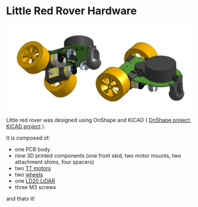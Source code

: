 # Little Red Rover Hardware

<p align="center">
  <img alt="Splash image of LRR CAD" width="750" height="auto" src="./assets/lrr_hardware_splash.png">
</p>

Little red rover was designed using OnShape and KiCAD (
[OnShape project](https://cad.onshape.com/documents/3c9bcb798eb55dc89c3300c0/w/50990f614f9cfbc3dc016690/e/81981a5257c68cf876fffafa?renderMode=0&uiState=662964f9611b155af71d904d), [KiCAD project](https://github.com/usedhondacivic/little_red_rover/tree/main/HARDWARE/little_red_rover)
).

It is composed of:

* one PCB body
* nine 3D printed components (one front skid, two motor mounts, two attachment shims, four spacers)
* two [TT motors](https://category.yahboom.net/products/encoder-tt-motor)
* two [wheels](https://www.adafruit.com/product/3766?gad_source=1&gclid=CjwKCAjw26KxBhBDEiwAu6KXt0UVN-z849ObhwJ45LRUqls9ojR2lNufE6720qHnvX_B1n_j5iZLehoCHT0QAvD_BwE)
* one [LD20 LiDAR](https://www.youyeetoo.com/products/youyeetoo-fhl-ld20)
* three M3 screws

and thats it!

